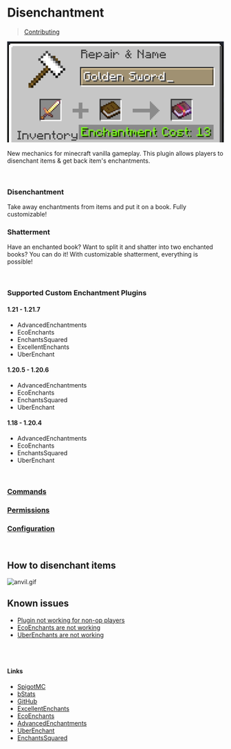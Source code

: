 # Disenchantment

> [Contributing](CONTRIBUTING.md)

![event.png](assets/event.png)

New mechanics for minecraft vanilla gameplay.
This plugin allows players to disenchant items & get back item's enchantments.

<br />

### Disenchantment
Take away enchantments from items and put it on a book. Fully customizable!

### Shatterment
Have an enchanted book? Want to split it and shatter into two enchanted books? You can do it! With customizable shatterment, everything is possible!

<br />

### Supported Custom Enchantment Plugins

#### 1.21 - 1.21.7

- AdvancedEnchantments
- EcoEnchants
- EnchantsSquared
- ExcellentEnchants
- UberEnchant

#### 1.20.5 - 1.20.6

- AdvancedEnchantments
- EcoEnchants
- EnchantsSquared
- UberEnchant

#### 1.18 - 1.20.4

- AdvancedEnchantments
- EcoEnchants
- EnchantsSquared
- UberEnchant

<br />

### [Commands](COMMANDS.md)

### [Permissions](PERMISSIONS.md)

### [Configuration](CONFIG.md)

<br />

## How to disenchant items

![anvil.gif](assets/anvil.gif)

## Known issues

- [Plugin not working for non-op players](https://github.com/H7KZ/Disenchantment/issues/34)
- [EcoEnchants are not working](https://github.com/H7KZ/Disenchantment/issues/31)
- [UberEnchants are not working](https://github.com/H7KZ/Disenchantment/issues/37)

<br />
<br />

#### Links

- [SpigotMC](https://www.spigotmc.org/resources/110741)
- [bStats](https://bstats.org/plugin/bukkit/Disenchantment/19058)
- [GitHub](https://github.com/H7KZ/Disenchantment)
- [ExcellentEnchants](https://www.spigotmc.org/resources/61693)
- [EcoEnchants](https://www.spigotmc.org/resources/79573)
- [AdvancedEnchantments](https://www.spigotmc.org/resources/43058)
- [UberEnchant](https://www.spigotmc.org/resources/19448)
- [EnchantsSquared](https://www.spigotmc.org/resources/86747)
